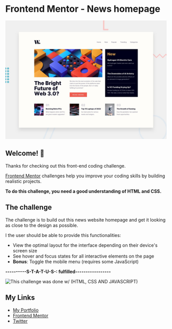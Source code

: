 # Frontend Mentor - News homepage

![Design preview for the News homepage coding challenge](./design/desktop-preview.jpg)

## Welcome! 👋

Thanks for checking out this front-end coding challenge.

[Frontend Mentor](https://www.frontendmentor.io) challenges help you improve your coding skills by building realistic projects.

**To do this challenge, you need a good understanding of HTML and CSS.**

## The challenge

The challenge is to build out this news website homepage and get it looking as close to the design as possible.

I the user should be able to provide this functionalities:

- View the optimal layout for the interface depending on their device's screen size
- See hover and focus states for all interactive elements on the page
- **Bonus**: Toggle the mobile menu (requires some JavaScript)

**----------S-T-A-T-U-S-: fulfilled-----------------**

![This challenge was done w/ (HTML, CSS AND JAVASCRIPT)](.)

## My Links

- [My Portfolio](https://www.codestan.netlify.app)
- [Frontend Mentor](https://www.frontendmentor.io)
- [Twitter](https://www.twitter.com/codestanley)